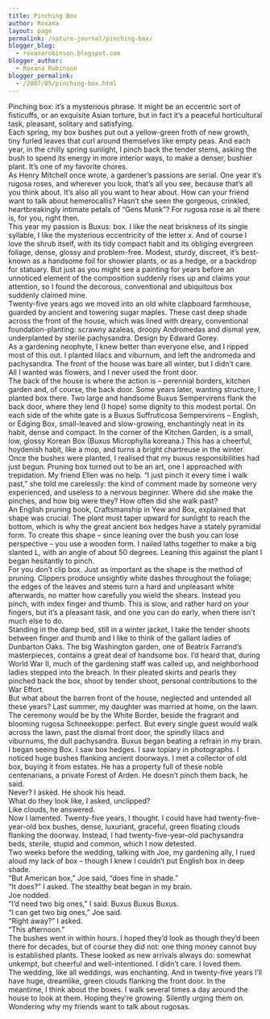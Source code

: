 ```yaml
---
title: Pinching Box
author: Roxana
layout: page
permalink: /nature-journal/pinching-box/
blogger_blog:
  - roxanarobinson.blogspot.com
blogger_author:
  - Roxana Robinson
blogger_permalink:
  - /2007/05/pinching-box.html
---
```

Pinching box: it’s a mysterious phrase. It might be an eccentric sort of fisticuffs, or an exquisite Asian torture, but in fact it’s a peaceful horticultural task, pleasant, solitary and satisfying.  
Each spring, my box bushes put out a yellow-green froth of new growth, tiny furled leaves that curl around themselves like empty peas. And each year, in the chilly spring sunlight, I pinch back the tender stems, asking the bush to spend its energy in more interior ways, to make a denser, bushier plant. It’s one of my favorite chores.   
As Henry Mitchell once wrote, a gardener’s passions are serial. One year it’s rugosa roses, and wherever you look, that’s all you see, because that’s all you think about. It’s also all you want to hear about. How can your friend want to talk about hemerocallis? Hasn’t she seen the gorgeous, crinkled, heartbreakingly intimate petals of “Gens Munk”? For rugosa rose is all there is, for you, right then.  
This year my passion is Buxus: box. I like the neat briskness of its single syllable, I like the mysterious eccentricity of the letter x. And of course I love the shrub itself, with its tidy compact habit and its obliging evergreen foliage, dense, glossy and problem-free. Modest, sturdy, discreet, it’s best-known as a handsome foil for showier plants, or as a hedge, or a backdrop for statuary. But just as you might see a painting for years before an unnoticed element of the composition suddenly rises up and claims your attention, so I found the decorous, conventional and ubiquitous box suddenly claimed mine.  
Twenty-five years ago we moved into an old white clapboard farmhouse, guarded by ancient and towering sugar maples. These cast deep shade across the front of the house, which was lined with dreary, conventional foundation-planting: scrawny azaleas, droopy Andromedas and dismal yew, underplanted by sterile pachysandra. Design by Edward Gorey.  
As a gardening neophyte, I knew better than everyone else, and I ripped most of this out. I planted lilacs and viburnum, and left the andromeda and pachysandra. The front of the house was bare all winter, but I didn’t care. All I wanted was flowers, and I never used the front door.  
The back of the house is where the action is &#8211; perennial borders, kitchen garden and, of course, the back door. Some years later, wanting structure, I planted box there. Two large and handsome Buxus Sempervirens flank the back door, where they lend (I hope) some dignity to this modest portal. On each side of the white gate is a Buxus Suffruticosa Sempervirens &#8211; English, or Edging Box, small-leaved and slow-growing, enchantingly neat in its habit, dense and compact. In the corner of the Kitchen Garden, is a small, low, glossy Korean Box (Buxus Microphylla koreana.) This has a cheerful, hoydenish habit, like a mop, and turns a bright chartreuse in the winter.  
Once the bushes were planted, I realised that my buxus responsibilities had just begun. Pruning box turned out to be an art, one I approached with trepidation. My friend Ellen was no help. “I just pinch it every time I walk past,” she told me carelessly: the kind of comment made by someone very experienced, and useless to a nervous beginner. Where did she make the pinches, and how big were they? How often did she walk past?   
An English pruning book, Craftsmanship in Yew and Box, explained that shape was crucial. The plant must taper upward for sunlight to reach the bottom, which is why the great ancient box hedges have a stately pyramidal form. To create this shape – since leaning over the bush you can lose perspective – you use a wooden form. I nailed laths together to make a big slanted L, with an angle of about 50 degrees. Leaning this against the plant I began hesitantly to pinch.  
For you don’t clip box. Just as important as the shape is the method of pruning. Clippers produce unsightly white dashes throughout the foliage; the edges of the leaves and stems turn a hard and unpleasant white afterwards, no matter how carefully you wield the shears. Instead you pinch, with index finger and thumb. This is slow, and rather hard on your fingers, but it’s a pleasant task, and one you can do early, when there isn’t much else to do.  
Standing in the damp bed, still in a winter jacket, I take the tender shoots between finger and thumb and I like to think of the gallant ladies of Dunbarton Oaks. The big Washington garden, one of Beatrix Farrand’s masterpieces, contains a great deal of handsome box. I’d heard that, during World War II, much of the gardening staff was called up, and neighborhood ladies stepped into the breach. In their pleated skirts and pearls they pinched back the box, shoot by tender shoot, personal contributions to the War Effort.  
But what about the barren front of the house, neglected and untended all these years? Last summer, my daughter was married at home, on the lawn. The ceremony would be by the White Border, beside the fragrant and blooming rugosa Schneekoppe: perfect. But every single guest would walk across the lawn, past the dismal front door, the spindly lilacs and viburnums, the dull pachysandra. Buxus began beating a refrain in my brain.  
I began seeing Box. I saw box hedges. I saw topiary in photographs. I noticed huge bushes flanking ancient doorways. I met a collector of old box, buying it from estates. He has a property full of these noble centenarians, a private Forest of Arden. He doesn’t pinch them back, he said.  
Never? I asked. He shook his head.  
What do they look like, I asked, unclipped?  
Like clouds, he answered.   
Now I lamented. Twenty-five years, I thought. I could have had twenty-five-year-old box bushes, dense, luxuriant, graceful, green floating clouds flanking the doorway. Instead, I had twenty-five-year-old pachysandra beds, sterile, stupid and common, which I now detested.  
Two weeks before the wedding, talking with Joe, my gardening ally, I rued aloud my lack of box &#8211; though I knew I couldn’t put English box in deep shade.  
“But American box,” Joe said, “does fine in shade.”  
“It does?” I asked. The stealthy beat began in my brain.  
Joe nodded.  
“I’d need two big ones,” I said. Buxus Buxus Buxus.    
“I can get two big ones,” Joe said.  
“Right away?” I asked.  
“This afternoon.”  
The bushes went in within hours. I hoped they’d look as though they’d been there for decades, but of course they did not: one thing money cannot buy is established plants. These looked as new arrivals always do: somewhat unkempt, but cheerful and well-intentioned. I didn’t care. I loved them.  
The wedding, like all weddings, was enchanting. And in twenty-five years I’ll have huge, dreamlike, green clouds flanking the front door. In the meantime, I think about the boxes. I walk several times a day around the house to look at them. Hoping they’re growing. Silently urging them on. Wondering why my friends want to talk about rugosas.
